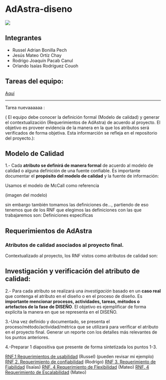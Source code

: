 # AdAstra-diseno

![](https://github.com/iKinoo/AdAstra-diseno/assets/112036753/23ee3c0d-e59b-420f-9194-5f65d377dc23)

## Integrantes
* Russel Adrian Bonilla Pech
* Jesús Mateo Ortíz Chay
* Rodrigo Joaquín Pacab Canul
* Orlando Isaías Rodríguez Couoh 


## Tareas del equipo:
[Aquí](https://github.com/iKinoo/AdAstra-diseno/tree/main/Tareas)

---
Tarea nuevaaaaaa :

( El equipo debe conocer la definición formal (Modelo de calidad) y generar el contextualización (Requerimientos de AdAstra) de acuerdo al proyecto. El objetivo es proveer evidencia de la manera en la que los atributos será verificados de forma objetiva. Esta informarción se refleja en el repositorio del proyecto.):

## Modelo de Calidad

1.- Cada **atributo se definirá de manera formal** de acuerdo al modelo de calidad o alguna definición de una fuente confiable. Es importante documentar el **propósito del modelo de calidad** y la fuente de información:


Usamos el modelo de McCall como referencia

(imagen del modelo) 

sin embargo también tomamos las definiciones de..., partiendo de eso tenemos que de los RNF que elegimos las definiciones con las que trabajaremos son:
Definiciones específicas


## Requerimientos de AdAstra

### Atributos de calidad asociados al proyecto final.

Contextualizado al proyecto, los RNF vistos como atributos de calidad son:


## Investigación y verificación del atributo de calidad:

2.- Para cada atributo se realizará una *investigación* basado en un **caso real** que contenga el atributo en el diseño o en el proceso de diseño. Es **importante mencionar  procesos, actividades, tareas, métodos o artefactos de la fase de DISEÑO**. El objetivo es ejemplificar de forma explícita la manera en que se representa en el DISEÑO.

3.-Una vez definido y documentado, se presenta el proceso/método/actividad/métrica que se utilizará para verificar el atributo en el proyecto final.
Generar un reporte con los detalles más relevantes de los puntos anteriores.

4.-Preparar 1 diapositiva que presente de forma sintetizada los puntos 1-3.


[RNF.1 Requerimientos de usabilidad]() (Russel) (pueden revisar mi ejemplo)
[RNF 2. Requerimiento de confiabilidad]() (Rodrigo)
[RNF 3. Requerimiento de Fiabilidad]() (Isaías)
[RNF. 4 Requerimiento de Flexibilidad]() (Mateo)
[RNF. 4 Requerimiento de Escalabilidad]() (Mateo)